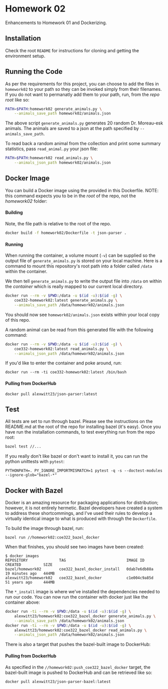 # Homework 02

Enhancements to Homework 01 and Dockerizing.


## Installation

Check the root `README` for instructions for cloning and getting the environment
setup.

## Running the Code

As per the requirements for this project, you can choose to add the files
in `homework02` to your path so they can be invoked simply from their filenames.
If you do not want to permanatly add them to your path, run, from the _repo root_ like so:

```bash
PATH=$PATH:homework02 generate_animals.py \
    --animals_save_path homework02/animals.json
```

The above script `generate_animals.py` generates 20 random  Dr. Moreau-esk animals.
The animals are saved to a json at the path specified by `--animals_save_path`.

To read back a random animal from the collection and print some summary statistics,
pass `read_animal.py` your json file:

```bash
PATH=$PATH:homework02 read_animals.py \
    --animals_json_path homework02/animals.json
```


## Docker Image

You can build a Docker image using the provided in this Dockerfile. NOTE: this command expects you to be in the _root_ of the repo, not the _homework02_ folder:

#### Building

Note, the file path is relative to the root of the repo.

```bash
docker build -f homework02/Dockerfile -t json-parser .
```

#### Running
When running the container, a volume mount (`-v`) can be supplied so the output file of
`generate_animals.py` is stored on your local machine. Here is a command to mount
this repository's root path into a folder called `/data` within the container.

We then tell `generate_animals.py` to write the output file into `/data` on within
the _container_ which is really mapped to our current local directory.

```bash
docker run --rm -v $PWD:/data -u $(id -u):$(id -g) \
    coe332-homework02:latest generate_animals.py \
    --animals_save_path /data/homework02/animals.json
```
You should now see  `homework02/animals.json` exists within your local copy of this
repo.

A random animal can be read from this generated file with the following command:
```bash
docker run --rm -v $PWD:/data -u $(id -u):$(id -g) \
    coe332-homework02:latest read_animals.py \
    --animals_json_path /data/homework02/animals.json
```

If you'd like to enter the container and poke around, run:

```
docker run --rm -ti coe332-homework02:latest /bin/bash
```

#### Pulling from DockerHub
```
docker pull alexwitt23/json-parser:latest
```

## Test

All tests are set to run through bazel. Please see the instructions on the README.md
at the root of the repo for installing bazel (it's easy). Once you have run
the installation commands, to test everything run from the repo root:

```bash
bazel test //...
```

If you really don't like bazel or don't want to install it, you can run the python
unittests with `pytest`:

```
PYTHONPATH=. PY_IGNORE_IMPORTMISMATCH=1 pytest -q -s --doctest-modules --ignore-glob="bazel-*"
```

## Docker with Bazel
Docker is an amazing resource for packaging applications for distribution; however, it is not entirely hermetic. Bazel developers have created a system
to address these shortcommings, and I've used their rules to develop a virtually
identical image to what is produced with through the `Dockerfile`.

To build the image through bazel, run:

```
bazel run //homework02:coe322_bazel_docker
```

When that finishes, you should see two images have been created:

```
$ docker images
REPOSITORY              TAG                           IMAGE ID       CREATED          SIZE
bazel/homework02        coe322_bazel_docker_install   0dab7e6db88a   19 minutes ago   444MB
alexwitt23/homework02   coe322_bazel_docker           c1e004c9a85d   51 years ago     444MB
```

The `*_install` image is where we've installed the dependencies needed to run our
code.
You can now run the container with docker just like the container above:

```bash
docker run -ti --rm -v $PWD:/data -u $(id -u):$(id -g) \
    alexwitt23/homework02:coe322_bazel_docker generate_animals.py \
    --animals_save_path /data/homework02/animals.json
docker run -ti --rm -v $PWD:/data -u $(id -u):$(id -g) \
    alexwitt23/homework02:coe322_bazel_docker read_animals.py \
    --animals_json_path /data/homework02/animals.json
```

There is also a target that pushes the bazel-built image to DockerHub:


#### Pulling from DockerHub

As specified in the `//homework02:push_coe322_bazel_docker` target, the
bazel-built image is pushed to DockerHub and can be retrieved like so:

```bash
docker pull alexwitt23/json-parser-bazel:latest
```
